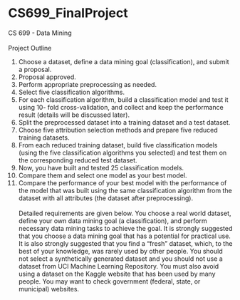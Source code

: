 # CS699_FinalProject
CS 699 - Data Mining <br/><br/>
Project Outline<br/>
1. Choose a dataset, define a data mining goal (classification), and submit a
proposal. <br/>
2. Proposal approved.<br/>
3. Perform appropriate preprocessing as needed.<br/>
4. Select five classification algorithms.<br/>
5. For each classification algorithm, build a classification model and test it using 10-
fold cross-validation, and collect and keep the performance result (details will be
discussed later).<br/>
6. Split the preprocessed dataset into a training dataset and a test dataset.<br/>
7. Choose five attribution selection methods and prepare five reduced training
datasets.<br/>
8. From each reduced training dataset, build five classification models (using the
five classification algorithms you selected) and test them on the corresponding
reduced test dataset.<br/>
9. Now, you have built and tested 25 classification models.<br/>
10. Compare them and select one model as your best model.<br/>
11. Compare the performance of your best model with the performance of the model
that was built using the same classification algorithm from the dataset with all
attributes (the dataset after preprocessing). <br/><br/>
Detailed requirements are given below.
You choose a real world dataset, define your own data mining goal (a classification), and
perform necessary data mining tasks to achieve the goal. It is strongly suggested that you
choose a data mining goal that has a potential for practical use. It is also strongly
suggested that you find a “fresh” dataset, which, to the best of your knowledge, was
rarely used by other people. You should not select a synthetically generated dataset and
you should not use a dataset from UCI Machine Learning Repository. You must also
avoid using a dataset on the Kaggle website that has been used by many people. You may
want to check government (federal, state, or municipal) websites.
